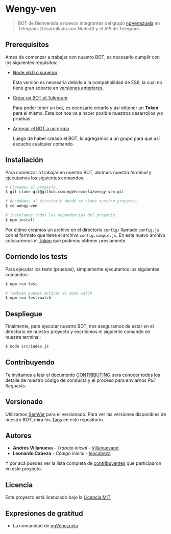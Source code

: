# Wengy-ven

> BOT de Bienvenida a nuevos integrantes del grupo [ngVenezuela](https://t.me/ngvenezuela)
en Telegram. Desarrollado con NodeJS y el API de Telegram.

## Prerequisitos

Antes de comenzar a trabajar con nuestro BOT, es necesario cumplir con los siguientes requisitos:

- [Node v6.0 o superior](https://nodejs.org/en/)

  Esta versión es necesaria debido a la compatibilidad de ES6, la cual no tiene gran soporte en [versiones anteriores](http://node.green/).

- [Crear un BOT el Telegram](https://core.telegram.org/bots#3-how-do-i-create-a-bot)

  Para poder tener un bot, es necesario crearlo y así obtener un **Token** para el mismo. Este bot nos va a hacer posible nuestros desarrollos y/o pruebas.

- [Agregar el BOT a un grupo](https://raw.githubusercontent.com/ngVenezuela/wengy-ven/master/images/add-bot-to-group.jpg)

  Luego de haber creado el BOT, lo agregamos a un grupo para que así escuche cualquier comando.


## Installación

Para comenzar a trabajar en nuestro BOT, abrimos nuestra _terminal_ y ejecutamos los siguientes comandos:

```bash
# Clonamos el proyecto.
$ git clone git@github.com:ngVenezuela/wengy-ven.git

# Accedemos al directorio donde se clonó nuestro proyecto.
$ cd wengy-ven

# Instalamos todas las dependencias del proyecto.
$ npm install
```

Por último creamos un archivo en el directorio `config/` llamado `config.js` con el formato
que tiene el archivo `config.sample.js`. En este nuevo archivo colocaremos el [Token](https://core.telegram.org/bots#3-how-do-i-create-a-bot) que
pudimos obtener previamente.

## Corriendo los tests

Para ejecutar los tests (pruebas), simplemente ejecutamos los siguientes comandos:

```bash
$ npm run test

# También puedes activar el modo watch
$ npm run test:watch
```

## Despliegue

Finalmente, para ejecutar nuestro BOT, nos aseguramos de estar en el directorio de nuestro proyecto y escribimos el siguiente comando en nuestra terminal:

```bash
$ node src/index.js
```

## Contribuyendo

Te invitamos a leer el documento [CONTRIBUTING](.github/CONTRIBUTING.md) para conocer todos los detalle de nuestro código de conducta y el proceso para enviarnos _Pull Requests_.

## Versionado

Utilizamos [SemVer](http://semver.org/lang/es/) para el versionado. Para ver las versiones disponibles de nuestro BOT, mira los [Tags](https://github.com/ngVenezuela/wengy-ven/tags) en este repositorio.

## Autores

* **Andrés Villanueva** - *Trabajo inicial* - [Villanuevand](https://github.com/Villanuevand)
* **Leonardo Cabeza** - *Código inicial* - [leocabeza](https://github.com/leocabeza)

Y por acá puedes ver la lista completa de [contribuyentes](https://github.com/ngVenezuela/wengy-ven/graphs/contributors) que participaron en este proyecto.

## Licencia

Este proyecto está licenciado bajo la [Licencia MIT](https://github.com/ngVenezuela/wengy-ven/blob/master/LICENSE)

## Expresiones de gratitud

* La comunidad de [ngVenezuela](https://github.com/orgs/ngVenezuela/people)
